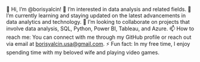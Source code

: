 👋 Hi, I’m @borisyalcin!
👀 I’m interested in data analysis and related fields.
🌱 I’m currently learning and staying updated on the latest advancements in data analytics and technology.
💞️ I’m looking to collaborate on projects that involve data analysis, SQL, Python, Power BI, Tableau, and Azure.
📫 How to reach me: You can connect with me through my GitHub profile or reach out via email at borisyalcin.usa@gmail.com.
⚡ Fun fact: In my free time, I enjoy spending time with my beloved wife and playing video games.





<!---
borisyalcin/borisyalcin is a ✨ special ✨ repository because its `README.md` (this file) appears on your GitHub profile.
You can click the Preview link to take a look at your changes.
--->
